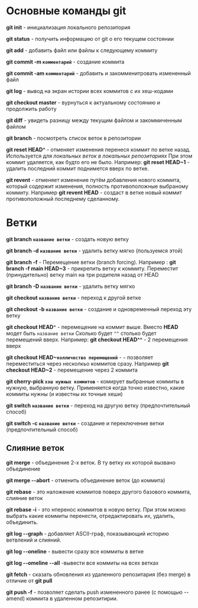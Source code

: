 # Основные команды git

**git init** - инициализация локального репозитория

**git status** - получить информацию от git о его текущем состоянии

**git add** - добавить файл или файлы к следующему коммиту

**git commit -m `комментарий`** - создание коммита

**git commit -am `комментарий`** - добавить и закомменитровать измененный файл

**git log** - вывод на экран истории всех коммитов с их хеш-кодами

**git checkout master** - вурнуться к актуальному состоянию и продолжить работу

**git diff** - увидеть разницу между текущим файлом и закоммиченным файлом

**git branch** - посмотреть список веток в репозитории

**git reset HEAD^** - отменяет изменения перенеся коммит по ветке назад. Используется для _локальных веток в локальных репозитариях_ При этом коммит удаляется, как будто его не было. Например: **git reset HEAD~1** - удалить последний коммит поднимется вверх по ветке.

**git revent** - отменяет изменение путём добавления нового коммита, который содержит изменения, полность противоположные выбраному коммиту. Например **git revent HEAD** - создаст в ветке новый коммит противоположный последнему сделанному.

# Ветки #

**git branch `название ветки`** - создать новую ветку

**git branch -d `название ветки`** - удалить ветку мягко (пользуемся этой)

**git branch -f** - Перемещение ветки (branch forcing). Например : **git branch -f main HEAD~3** - прикрепить ветку к коммиту. Переместит (принудительно) ветку main на три родителя назад от HEAD

**git branch -D `название ветки`** - удалить ветку мягко 

**git checkout `название ветки`** - переход к другой ветке

**git checkout -b `название ветки`** - создание и одновременный переход эту ветку

**git checkout HEAD`^`** - перемещение на коммит выше. Вместо **HEAD** модет быть `название ветки` Сколько будет `^^` столько будет перемещений вверх. Например: **git checkout HEAD^^** - 2 перемещения вверх

**git checkout HEAD~`колличество перемещений`** - `~` позволяет переместиться через несколкьо коммитов сразу. Например **git checkout HEAD~2** - перемещение через 2 коммита

**git cherry-pick `хэш нужных коммитов`** - комирует выбранные коммиты в нужную, выбранную ветку. Применяется когда точно известно, какие коммиты нужны (и известны их точные хеши)

**git switch `название ветки`** - переход на другую ветку (предпочтительный способ) 

**git switch -c `название ветки`** - создание и переключение ветки (предпочтительный способ)

## Слияние веток ##

**git merge** - объединение 2-х веток. В ту ветку их которой вызвано объединение
 
**git merge --abort** - отменить объединение веток (до коммита)

**git rebase** - это наложение коммитов поверх другого базового коммита, слияние веток

**git rebase -i** - это нперенос коммитов в новую ветку. При этом можно выбрать какие коммиты перенести, отредактировать их, удалить, объединить.

**git log --graph** - добавляет ASCII-граф, показывающий историю ветвлений и слияний.

**git log --oneline** - вывести сразу все коммиты в ветке

**git log --omeline --all** -вывести все коммиты на всех ветках

**git fetch** - сказать обновления из удаленного репозитария (без merge) в отличие от **git pull**

**git push -f** - позволяет сделать push измененного ранее (с помощью --amend) коммита в удаленном репозитирии.